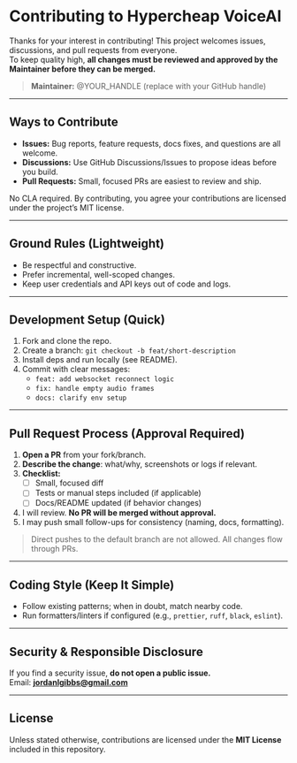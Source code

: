 # Contributing to Hypercheap VoiceAI

Thanks for your interest in contributing! This project welcomes issues, discussions, and pull requests from everyone.  
To keep quality high, **all changes must be reviewed and approved by the Maintainer before they can be merged.**

> **Maintainer:** @YOUR_HANDLE (replace with your GitHub handle)

---

## Ways to Contribute
- **Issues:** Bug reports, feature requests, docs fixes, and questions are all welcome.
- **Discussions:** Use GitHub Discussions/Issues to propose ideas before you build.
- **Pull Requests:** Small, focused PRs are easiest to review and ship.

No CLA required. By contributing, you agree your contributions are licensed under the project’s MIT license.

---

## Ground Rules (Lightweight)
- Be respectful and constructive.
- Prefer incremental, well-scoped changes.
- Keep user credentials and API keys out of code and logs.

---

## Development Setup (Quick)
1. Fork and clone the repo.
2. Create a branch: `git checkout -b feat/short-description`
3. Install deps and run locally (see README).
4. Commit with clear messages:  
   - `feat: add websocket reconnect logic`  
   - `fix: handle empty audio frames`  
   - `docs: clarify env setup`

---

## Pull Request Process (Approval Required)
1. **Open a PR** from your fork/branch.
2. **Describe the change**: what/why, screenshots or logs if relevant.
3. **Checklist:**
   - [ ] Small, focused diff
   - [ ] Tests or manual steps included (if applicable)
   - [ ] Docs/README updated (if behavior changes)
4. I will review. **No PR will be merged without approval.**
5. I may push small follow-ups for consistency (naming, docs, formatting).

> Direct pushes to the default branch are not allowed. All changes flow through PRs.

---

## Coding Style (Keep It Simple)
- Follow existing patterns; when in doubt, match nearby code.
- Run formatters/linters if configured (e.g., `prettier`, `ruff`, `black`, `eslint`).

---

## Security & Responsible Disclosure
If you find a security issue, **do not open a public issue.**  
Email: **jordanlgibbs@gmail.com**

---

## License
Unless stated otherwise, contributions are licensed under the **MIT License** included in this repository.
